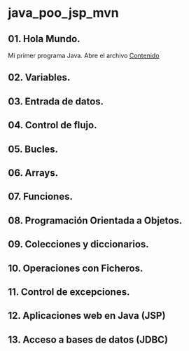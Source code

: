 # java_poo_jsp_mvn

## 01. Hola Mundo.

Mi primer programa Java. Abre el archivo [Contenido](./01.%20Hola%20Mundo/_Contenido.md.md)
## 02. Variables.
## 03. Entrada de datos.
## 04. Control de flujo.
## 05. Bucles.
## 06. Arrays.
## 07. Funciones.
## 08. Programación Orientada a Objetos.
## 09. Colecciones y diccionarios.
## 10. Operaciones con Ficheros.
## 11. Control de excepciones.
## 12. Aplicaciones web en Java (JSP)
## 13. Acceso a bases de datos (JDBC)